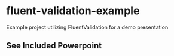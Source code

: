 # fluent-validation-example
Example project utilizing FluentValidation for a demo presentation


## See Included Powerpoint 
